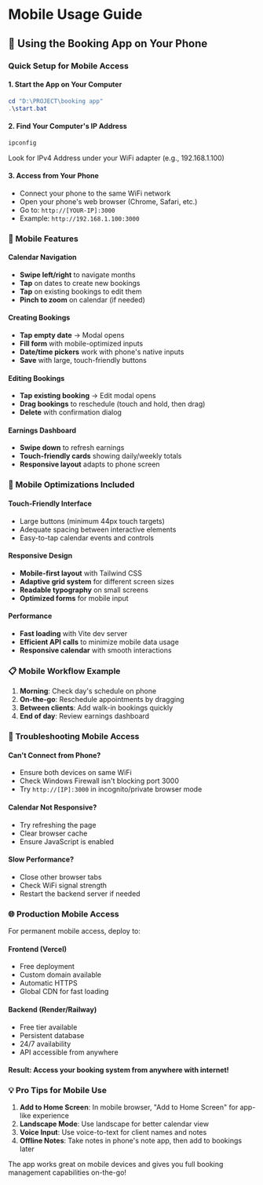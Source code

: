 # Mobile Usage Guide

## 📱 Using the Booking App on Your Phone

### Quick Setup for Mobile Access

#### 1. **Start the App on Your Computer**
```powershell
cd "D:\PROJECT\booking app"
.\start.bat
```

#### 2. **Find Your Computer's IP Address**
```powershell
ipconfig
```
Look for IPv4 Address under your WiFi adapter (e.g., 192.168.1.100)

#### 3. **Access from Your Phone**
- Connect your phone to the same WiFi network
- Open your phone's web browser (Chrome, Safari, etc.)
- Go to: `http://[YOUR-IP]:3000`
- Example: `http://192.168.1.100:3000`

### 📱 Mobile Features

#### **Calendar Navigation**
- **Swipe left/right** to navigate months
- **Tap** on dates to create new bookings
- **Tap** on existing bookings to edit them
- **Pinch to zoom** on calendar (if needed)

#### **Creating Bookings**
- **Tap empty date** → Modal opens
- **Fill form** with mobile-optimized inputs
- **Date/time pickers** work with phone's native inputs
- **Save** with large, touch-friendly buttons

#### **Editing Bookings**
- **Tap existing booking** → Edit modal opens
- **Drag bookings** to reschedule (touch and hold, then drag)
- **Delete** with confirmation dialog

#### **Earnings Dashboard**
- **Swipe down** to refresh earnings
- **Touch-friendly cards** showing daily/weekly totals
- **Responsive layout** adapts to phone screen

### 🎨 Mobile Optimizations Included

#### **Touch-Friendly Interface**
- Large buttons (minimum 44px touch targets)
- Adequate spacing between interactive elements
- Easy-to-tap calendar events and controls

#### **Responsive Design**
- **Mobile-first layout** with Tailwind CSS
- **Adaptive grid system** for different screen sizes
- **Readable typography** on small screens
- **Optimized forms** for mobile input

#### **Performance**
- **Fast loading** with Vite dev server
- **Efficient API calls** to minimize mobile data usage
- **Responsive calendar** with smooth interactions

### 📋 Mobile Workflow Example

1. **Morning**: Check day's schedule on phone
2. **On-the-go**: Reschedule appointments by dragging
3. **Between clients**: Add walk-in bookings quickly
4. **End of day**: Review earnings dashboard

### 🔧 Troubleshooting Mobile Access

#### **Can't Connect from Phone?**
- Ensure both devices on same WiFi
- Check Windows Firewall isn't blocking port 3000
- Try `http://[IP]:3000` in incognito/private browser mode

#### **Calendar Not Responsive?**
- Try refreshing the page
- Clear browser cache
- Ensure JavaScript is enabled

#### **Slow Performance?**
- Close other browser tabs
- Check WiFi signal strength
- Restart the backend server if needed

### 🌐 Production Mobile Access

For permanent mobile access, deploy to:

#### **Frontend (Vercel)**
- Free deployment
- Custom domain available
- Automatic HTTPS
- Global CDN for fast loading

#### **Backend (Render/Railway)**
- Free tier available
- Persistent database
- 24/7 availability
- API accessible from anywhere

#### **Result**: Access your booking system from anywhere with internet!

### 💡 Pro Tips for Mobile Use

1. **Add to Home Screen**: In mobile browser, "Add to Home Screen" for app-like experience
2. **Landscape Mode**: Use landscape for better calendar view
3. **Voice Input**: Use voice-to-text for client names and notes
4. **Offline Notes**: Take notes in phone's note app, then add to bookings later

The app works great on mobile devices and gives you full booking management capabilities on-the-go!
